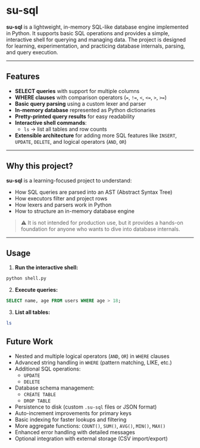 # su-sql

**su-sql** is a lightweight, in-memory SQL-like database engine implemented in Python. It supports basic SQL operations and provides a simple, interactive shell for querying and managing data. The project is designed for learning, experimentation, and practicing database internals, parsing, and query execution.

---

## Features

- **SELECT queries** with support for multiple columns  
- **WHERE clauses** with comparison operators (`=`, `!=`, `<`, `<=`, `>`, `>=`)  
- **Basic query parsing** using a custom lexer and parser  
- **In-memory database** represented as Python dictionaries  
- **Pretty-printed query results** for easy readability  
- **Interactive shell commands**:  
  - `ls` → list all tables and row counts  
- **Extensible architecture** for adding more SQL features like `INSERT`, `UPDATE`, `DELETE`, and logical operators (`AND`, `OR`)  

---

## Why this project?

**su-sql** is a learning-focused project to understand:

- How SQL queries are parsed into an AST (Abstract Syntax Tree)  
- How executors filter and project rows  
- How lexers and parsers work in Python  
- How to structure an in-memory database engine  

> ⚠️ It is not intended for production use, but it provides a hands-on foundation for anyone who wants to dive into database internals.

---

## Usage

1. **Run the interactive shell:**

```bash
python shell.py
```

2. **Execute queries:**

```sql
SELECT name, age FROM users WHERE age > 18;
```

3. **List all tables:**

``` bash
ls
```


## Future Work

- Nested and multiple logical operators (`AND`, `OR`) in `WHERE` clauses
- Advanced string handling in `WHERE` (pattern matching, LIKE, etc.)
- Additional SQL operations:
  - `UPDATE`
  - `DELETE`
- Database schema management:
  - `CREATE TABLE`
  - `DROP TABLE`
- Persistence to disk (custom `.su-sql` files or JSON format)
- Auto-increment improvements for primary keys
- Basic indexing for faster lookups and filtering
- More aggregate functions: `COUNT()`, `SUM()`, `AVG()`, `MIN()`, `MAX()`
- Enhanced error handling with detailed messages
- Optional integration with external storage (CSV import/export)